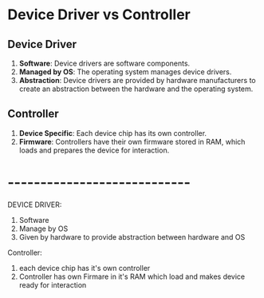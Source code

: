 # Device Driver vs Controller

## Device Driver

1. **Software**: Device drivers are software components.
2. **Managed by OS**: The operating system manages device drivers.
3. **Abstraction**: Device drivers are provided by hardware manufacturers to create an abstraction between the hardware and the operating system.

## Controller

1. **Device Specific**: Each device chip has its own controller.
2. **Firmware**: Controllers have their own firmware stored in RAM, which loads and prepares the device for interaction.

# ----------------------------

DEVICE DRIVER: 
1) Software
2) Manage by OS
3) Given by hardware to provide
  abstraction between hardware and OS

Controller:
1) each device chip has it's own controller
2) Controller has own Firmare in it's RAM
  which load and makes device ready for 
  interaction
  